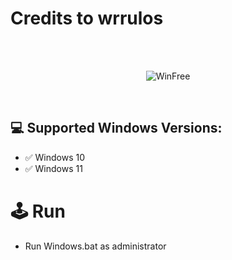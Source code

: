 # Credits to wrrulos

<br/>
</br>
<p align="center">
<img src="https://imgur.com/a/i0ubifn.png" title="WinFree">
</p>
<br/>

## 💻 Supported Windows Versions:

* ✅ Windows 10
* ✅ Windows 11

# 🕹 Run

* Run Windows.bat as administrator

